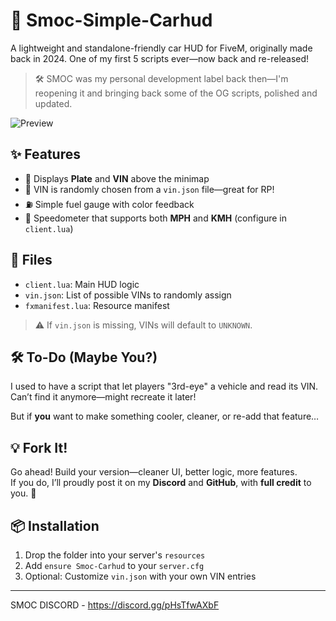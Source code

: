 # 🚗 Smoc-Simple-Carhud

A lightweight and standalone-friendly car HUD for FiveM, originally made back in 2024. One of my first 5 scripts ever—now back and re-released!

> 🛠️ SMOC was my personal development label back then—I'm reopening it and bringing back some of the OG scripts, polished and updated.


![Preview](https://media.discordapp.net/attachments/1376026259594940576/1378901214380425316/image.png?ex=683e4954&is=683cf7d4&hm=2e92db2a9f2ccc4e1ca7a9f8b46cb5a3a67a187e22fac7b1aecb3724c71ae4a2&=&format=webp&quality=lossless)

## ✨ Features

- 📍 Displays **Plate** and **VIN** above the minimap
- 🎲 VIN is randomly chosen from a `vin.json` file—great for RP!
- ⛽ Simple fuel gauge with color feedback
- 🧭 Speedometer that supports both **MPH** and **KMH** (configure in `client.lua`)

## 📁 Files

- `client.lua`: Main HUD logic
- `vin.json`: List of possible VINs to randomly assign
- `fxmanifest.lua`: Resource manifest

> ⚠️ If `vin.json` is missing, VINs will default to `UNKNOWN`.

## 🛠️ To-Do (Maybe You?)

I used to have a script that let players "3rd-eye" a vehicle and read its VIN. Can’t find it anymore—might recreate it later!

But if **you** want to make something cooler, cleaner, or re-add that feature…

## 💡 Fork It!

Go ahead! Build your version—cleaner UI, better logic, more features.  
If you do, I’ll proudly post it on my **Discord** and **GitHub**, with **full credit** to you. 🙌

## 📦 Installation

1. Drop the folder into your server's `resources`
2. Add `ensure Smoc-Carhud` to your `server.cfg`
3. Optional: Customize `vin.json` with your own VIN entries

---
SMOC DISCORD - https://discord.gg/pHsTfwAXbF
